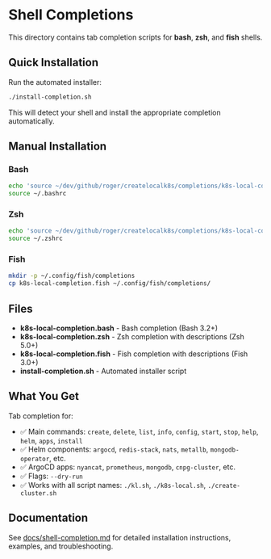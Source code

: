 # Shell Completions

This directory contains tab completion scripts for **bash**, **zsh**, and **fish** shells.

## Quick Installation

Run the automated installer:

```bash
./install-completion.sh
```

This will detect your shell and install the appropriate completion automatically.

## Manual Installation

### Bash

```bash
echo 'source ~/dev/github/roger/createlocalk8s/completions/k8s-local-completion.bash' >> ~/.bashrc
source ~/.bashrc
```

### Zsh

```bash
echo 'source ~/dev/github/roger/createlocalk8s/completions/k8s-local-completion.zsh' >> ~/.zshrc
source ~/.zshrc
```

### Fish

```bash
mkdir -p ~/.config/fish/completions
cp k8s-local-completion.fish ~/.config/fish/completions/
```

## Files

-   **k8s-local-completion.bash** - Bash completion (Bash 3.2+)
-   **k8s-local-completion.zsh** - Zsh completion with descriptions (Zsh 5.0+)
-   **k8s-local-completion.fish** - Fish completion with descriptions (Fish 3.0+)
-   **install-completion.sh** - Automated installer script

## What You Get

Tab completion for:

-   ✅ Main commands: `create`, `delete`, `list`, `info`, `config`, `start`, `stop`, `help`, `helm`, `apps`, `install`
-   ✅ Helm components: `argocd`, `redis-stack`, `nats`, `metallb`, `mongodb-operator`, etc.
-   ✅ ArgoCD apps: `nyancat`, `prometheus`, `mongodb`, `cnpg-cluster`, etc.
-   ✅ Flags: `--dry-run`
-   ✅ Works with all script names: `./kl.sh`, `./k8s-local.sh`, `./create-cluster.sh`

## Documentation

See [docs/shell-completion.md](../docs/shell-completion.md) for detailed installation instructions, examples, and troubleshooting.
